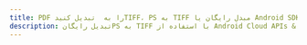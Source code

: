 ---title: PDF را به  تبدیل کنیدTIFF، PS به TIFF مبدل رایگان یا Android SDKdescription: تبدیل رایگانPS به TIFF با استفاده از Android Cloud APIs & SDK همچنین اسناد PDF را در Cloud ایجاد، ویرایش و رندر کنید.---